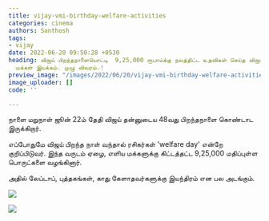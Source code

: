 ```yaml
---
title: vijay-vmi-birthday-welfare-activities
categories: cinema
authors: Santhosh
tags:
- vijay
date: 2022-06-20 09:50:28 +0530
heading: விஜய் பிறந்தநாளையொட்டி  9,25,000 ரூபாய்க்கு நலத்திட்ட உதவிகள் செய்த விஜய்
  மக்கள் இயக்கம். முழு விவரம்.!
preview_image: "/images/2022/06/20/vijay-vmi-birthday-welfare-activities-jpg.jpeg"
image_uploader: []
code: ''

---
```

நாளை மறுநாள் ஜூன் 22ம் தேதி விஜய் தன்னுடைய 48வது பிறந்தநாளை கொண்டாட இருக்கிறார்.

எப்போதுமே விஜய் பிறந்த நாள் வந்தால் ரசிகர்கள் 'welfare day' என்றே குறிப்பிடுவர். இந்த வருடம் ஏழை, எளிய மக்களுக்கு கிட்டத்தட்ட 9,25,000 மதிப்புள்ள பொருட்களை வழங்கினார்.

அதில் லேப்டாப், புத்தகங்கள், காது கேளாதவர்களுக்கு இயந்திரம் என பல அடங்கும்.

![](/images/2022/06/20/vijay-birthday-welfare-activities-3-jpg.jpeg)

![](/images/2022/06/20/vijay-birthday-welfare-activities-1-jpg.jpeg)
